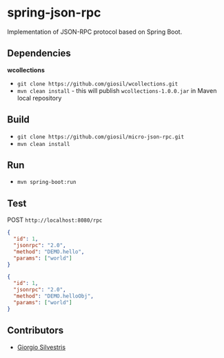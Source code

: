 # spring-json-rpc

Implementation of JSON-RPC protocol based on Spring Boot.

## Dependencies

**wcollections**

- `git clone https://github.com/giosil/wcollections.git` 
- `mvn clean install` - this will publish `wcollections-1.0.0.jar` in Maven local repository

## Build

- `git clone https://github.com/giosil/micro-json-rpc.git`
- `mvn clean install`

## Run

- `mvn spring-boot:run`

## Test

POST `http://localhost:8080/rpc`

```json
{
  "id": 1,
  "jsonrpc": "2.0",
  "method": "DEMO.hello",
  "params": ["world"]
}
```

```json
{
  "id": 1,
  "jsonrpc": "2.0",
  "method": "DEMO.helloObj",
  "params": ["world"]
}
```

## Contributors

* [Giorgio Silvestris](https://github.com/giosil)
